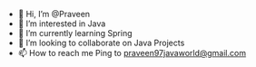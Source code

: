 - 👋 Hi, I’m @Praveen
- 👀 I’m interested in Java
- 🌱 I’m currently learning Spring
- 💞️ I’m looking to collaborate on Java Projects
- 📫 How to reach me Ping to praveen97javaworld@gmail.com

<!---
PraveenJavaWorld/PraveenJavaWorld is a ✨ special ✨ repository because its `README.md` (this file) appears on your GitHub profile.
You can click the Preview link to take a look at your changes.
--->
